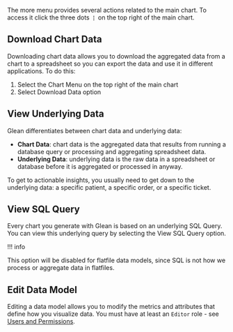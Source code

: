 The more menu provides several actions related to the main chart.  To access it click the three dots **`⋮`** on the top right of the main chart.

## Download Chart Data

Downloading chart data allows you to download the aggregated data from a chart to a spreadsheet so you can export the data and use it in different applications.  To do this:

1. Select the Chart Menu on the top right of the main chart
2. Select Download Data option

## View Underlying Data

Glean differentiates between chart data and underlying data:

- **Chart Data**: chart data is the aggregated data that results from running a database query or processing and aggregating spreadsheet data.
- **Underlying Data**: underlying data is the raw data in a spreadsheet or database before it is aggregated or processed in anyway.

To get to actionable insights, you usually need to get down to the underlying data: a specific patient, a specific order, or a specific ticket.

## View SQL Query

Every chart you generate with Glean is based on an underlying SQL Query.  You can view this underlying query by selecting the View SQL Query option.

!!! info

  This option will be disabled for flatfile data models, since SQL is not how we process or aggregate data in flatfiles.


## Edit Data Model

Editing a data model allows you to modify the metrics and attributes that define how you visualize data.  You must have at least an `Editor` role - see [Users and Permissions](/Docs/getting-started/Users-and-Permissions).
